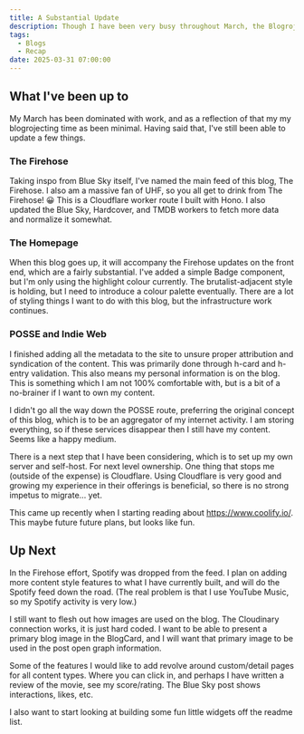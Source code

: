 ```yaml
---
title: A Substantial Update
description: Though I have been very busy throughout March, the Blogroject continues.
tags:
  - Blogs
  - Recap
date: 2025-03-31 07:00:00
---
```


## What I've been up to

My March has been dominated with work, and as a reflection of that my my blogrojecting time as been minimal.
Having said that, I've still been able to update a few things.

### The Firehose

Taking inspo from Blue Sky itself, I've named the main feed of this blog, The Firehose. I also am a massive fan of UHF, so you all get to drink from The Firehose! 😀 This is a Cloudflare worker route I built with Hono. I also updated the Blue Sky, Hardcover, and TMDB workers to fetch more data and normalize it somewhat.

### The Homepage

When this blog goes up, it will accompany the Firehose updates on the front end, which are a fairly substantial. I've added a simple Badge component, but I'm only using the highlight colour currently. The brutalist-adjacent style is holding, but I need to introduce a colour palette eventually.
There are a lot of styling things I want to do with this blog, but the infrastructure work continues.

### POSSE and Indie Web

I finished adding all the metadata to the site to unsure proper attribution and syndication of the content. This was primarily done through h-card and h-entry validation. This also means my personal information is on the blog. This is something which I am not 100% comfortable with, but is a bit of a no-brainer if I want to own my content.

I didn't go all the way down the POSSE route, preferring the original concept of this blog, which is to be an aggregator of my internet activity. I am storing everything, so if these services disappear then I still have my content. Seems like a happy medium.

There is a next step that I have been considering, which is to set up my own server and self-host. For next level ownership. One thing that stops me (outside of the expense) is Cloudflare. Using Cloudflare is very good and growing my experience in their offerings is beneficial, so there is no strong impetus to migrate... yet.

This came up recently when I starting reading about https://www.coolify.io/. This maybe future future plans, but looks like fun.

## Up Next

In the Firehose effort, Spotify was dropped from the feed. I plan on adding more content style features to what I have currently built, and will do the Spotify feed down the road. (The real problem is that I use YouTube Music, so my Spotify activity is very low.)

I still want to flesh out how images are used on the blog. The Cloudinary connection works, it is just hard coded. I want to be able to present a primary blog image in the BlogCard, and I will want that primary image to be used in the post open graph information.

Some of the features I would like to add revolve around custom/detail pages for all content types. Where you can click in, and perhaps I have written a review of the movie, see my score/rating. The Blue Sky post shows interactions, likes, etc.

I also want to start looking at building some fun little widgets off the readme list.

